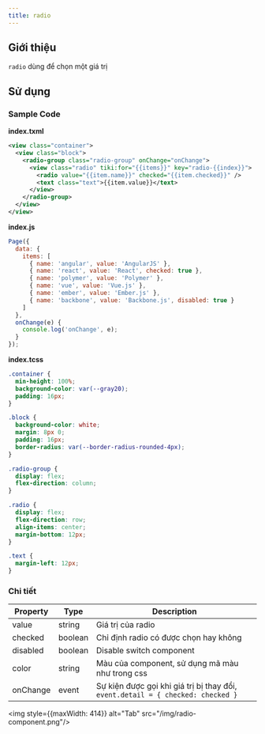 ```yaml
---
title: radio
---
```


## Giới thiệu

`radio` dùng để chọn một giá trị

## Sử dụng

### Sample Code

**index.txml**

```xml
<view class="container">
  <view class="block">
    <radio-group class="radio-group" onChange="onChange">
      <view class="radio" tiki:for="{{items}}" key="radio-{{index}}">
        <radio value="{{item.name}}" checked="{{item.checked}}" />
        <text class="text">{{item.value}}</text>
      </view>
    </radio-group>
  </view>
</view>
```

**index.js**

```js
Page({
  data: {
    items: [
      { name: 'angular', value: 'AngularJS' },
      { name: 'react', value: 'React', checked: true },
      { name: 'polymer', value: 'Polymer' },
      { name: 'vue', value: 'Vue.js' },
      { name: 'ember', value: 'Ember.js' },
      { name: 'backbone', value: 'Backbone.js', disabled: true }
    ]
  },
  onChange(e) {
    console.log('onChange', e);
  }
});
```

**index.tcss**

```css
.container {
  min-height: 100%;
  background-color: var(--gray20);
  padding: 16px;
}

.block {
  background-color: white;
  margin: 8px 0;
  padding: 16px;
  border-radius: var(--border-radius-rounded-4px);
}

.radio-group {
  display: flex;
  flex-direction: column;
}

.radio {
  display: flex;
  flex-direction: row;
  align-items: center;
  margin-bottom: 12px;
}

.text {
  margin-left: 12px;
}
```

### Chi tiết

| Property | Type    | Description                                                                     |
| -------- | ------- | ------------------------------------------------------------------------------- |
| value    | string  | Giá trị của radio                                                               |
| checked  | boolean | Chỉ định radio có được chọn hay không                                           |
| disabled | boolean | Disable switch component                                                        |
| color    | string  | Màu của component, sử dụng mã màu như trong css                                 |
| onChange | event   | Sự kiện được gọi khi giá trị bị thay đổi, `event.detail = { checked: checked }` |

<img style={{maxWidth: 414}} alt="Tab" src="/img/radio-component.png"/>
